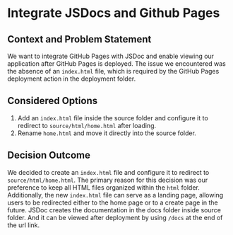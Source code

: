 # Integrate JSDocs and Github Pages

## Context and Problem Statement
We want to integrate GitHub Pages with JSDoc and enable viewing our application after GitHub Pages is deployed. The issue we encountered was the absence of an `index.html` file, which is required by the GitHub Pages deployment action in the deployment folder.  

## Considered Options  

1. Add an `index.html` file inside the source folder and configure it to redirect to `source/html/home.html` after loading.  
2. Rename `home.html` and move it directly into the source folder.  

## Decision Outcome  
We decided to create an `index.html` file and configure it to redirect to `source/html/home.html`. The primary reason for this decision was our preference to keep all HTML files organized within the `html` folder. Additionally, the new `index.html` file can serve as a landing page, allowing users to be redirected either to the home page or to a create page in the future.
JSDoc creates the documentation in the docs folder inside source folder. And it can be viewed after deployment by using `/docs` at the end of the url link. 
